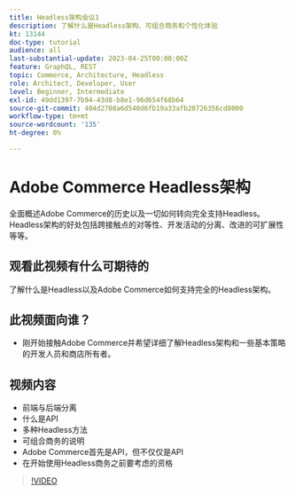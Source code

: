 ```yaml
---
title: Headless架构会议1
description: 了解什么是Headless架构、可组合商务和个性化体验
kt: 13144
doc-type: tutorial
audience: all
last-substantial-update: 2023-04-25T00:00:00Z
feature: GraphQL, REST
topic: Commerce, Architecture, Headless
role: Architect, Developer, User
level: Beginner, Intermediate
exl-id: 49dd1397-7b94-43d8-b8e1-96d654f68b64
source-git-commit: 404d2708a6d540d6fb19a33afb20726356cd8000
workflow-type: tm+mt
source-wordcount: '135'
ht-degree: 0%

---
```


# Adobe Commerce Headless架构

全面概述Adobe Commerce的历史以及一切如何转向完全支持Headless。  Headless架构的好处包括跨接触点的对等性、开发活动的分离、改进的可扩展性等等。

## 观看此视频有什么可期待的

了解什么是Headless以及Adobe Commerce如何支持完全的Headless架构。

## 此视频面向谁？

* 刚开始接触Adobe Commerce并希望详细了解Headless架构和一些基本策略的开发人员和商店所有者。

## 视频内容

* 前端与后端分离
* 什么是API
* 多种Headless方法
* 可组合商务的说明
* Adobe Commerce首先是API，但不仅仅是API
* 在开始使用Headless商务之前要考虑的资格

>[!VIDEO](https://video.tv.adobe.com/v/3418862?learn=on)
